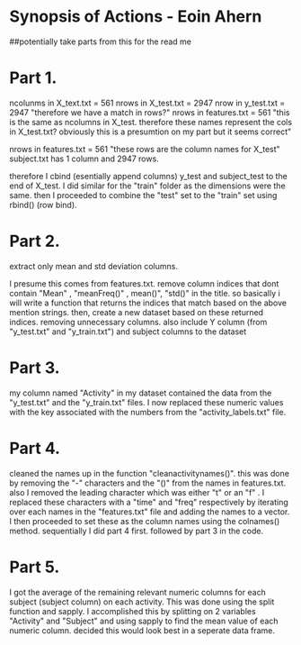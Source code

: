 
Synopsis of Actions - Eoin Ahern
================================

##potentially take parts from this for the read me


Part 1.
=======

ncolunms in X_text.txt = 561
nrows in X_test.txt = 2947
nrow in y_test.txt = 2947   "therefore we have a match in rows?"
nrows in features.txt = 561  "this is the same as ncolumns in X_test. therefore these names represent the cols in X_test.txt? obviously this is a presumtion on my part but it seems correct"

nrows in features.txt = 561 "these rows are the column names for X_test"
subject.txt  has 1 column and 2947 rows.

therefore I cbind (esentially append  columns) y_test and subject_test to the end of X_test. 
I did similar for the "train" folder as the dimensions were the same. then I proceeded to combine the "test" set to the "train" set using rbind() (row bind). 


Part 2.
=======

extract only mean and std deviation columns.

I presume this comes from features.txt. remove column indices that dont contain "Mean" ,  "meanFreq()" , mean()", "std()"  in the title.
so basically i will write a function that returns the indices that match based on the above mention strings. then, 
create a new dataset based on these returned indices. removing unnecessary columns. also include Y  column (from "y_test.txt" and "y_train.txt") and subject columns to the dataset


Part 3.
=======

my column named "Activity"  in my dataset contained the data from the "y_test.txt" and the "y_train.txt" files. I now replaced these numeric values with the key associated with the numbers from the "activity_labels.txt" file.


Part 4.
========

cleaned the names up in the function "cleanactivitynames()". this was done by removing the "-" characters and the "()" from the names in 
features.txt. also I removed the leading character which was either "t" or an "f" . I replaced these characters with a "time" and "freq" respectively by 
iterating over each names in the "features.txt" file and adding the names to a vector. I then proceeded to set these as the column names using the colnames() method. sequentially I did part 4 first. followed by part 3 in the code.

Part 5.
=======

I got the average of the remaining relevant numeric columns for each subject (subject column) on each activity. This was done using the split function and sapply. I accomplished this by splitting on 2 variables "Activity" and "Subject" and using sapply to find the  mean value of each numeric column. decided this would look best in a seperate data frame. 














